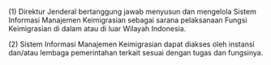 (1) Direktur Jenderal bertanggung jawab menyusun dan mengelola Sistem Informasi Manajemen Keimigrasian sebagai sarana pelaksanaan Fungsi Keimigrasian di dalam atau di luar Wilayah Indonesia.

(2) Sistem Informasi Manajemen Keimigrasian dapat diakses oleh instansi dan/atau lembaga pemerintahan terkait sesuai dengan tugas dan fungsinya.